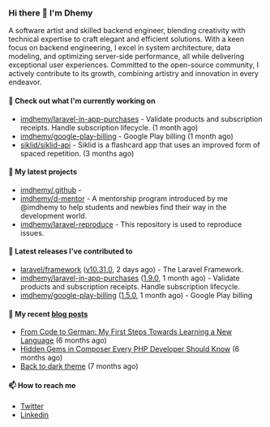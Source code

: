 ### Hi there 👋 I'm Dhemy

A software artist and skilled backend engineer, blending creativity with technical expertise to craft elegant and efficient solutions. With a keen focus on backend engineering, I excel in system architecture, data modeling, and optimizing server-side performance, all while delivering exceptional user experiences. Committed to the open-source community, I actively contribute to its growth, combining artistry and innovation in every endeavor.

#### 👷 Check out what I'm currently working on

- [imdhemy/laravel-in-app-purchases](https://github.com/imdhemy/laravel-in-app-purchases) - Validate products and subscription receipts. Handle subscription lifecycle. (1 month ago)
- [imdhemy/google-play-billing](https://github.com/imdhemy/google-play-billing) - Google Play billing (1 month ago)
- [siklid/siklid-api](https://github.com/siklid/siklid-api) - Siklid is a flashcard app that uses an improved form of spaced repetition.  (3 months ago)

#### 🌱 My latest projects

- [imdhemy/.github](https://github.com/imdhemy/.github) - 
- [imdhemy/d-mentor](https://github.com/imdhemy/d-mentor) - A mentorship program introduced by me @imdhemy to help students and newbies find their way in the development world.
- [imdhemy/laravel-reproduce](https://github.com/imdhemy/laravel-reproduce) - This repository is used to reproduce issues.

#### 🔭 Latest releases I've contributed to

- [laravel/framework](https://github.com/laravel/framework) ([v10.31.0](https://github.com/laravel/framework/releases/tag/v10.31.0), 2 days ago) - The Laravel Framework.
- [imdhemy/laravel-in-app-purchases](https://github.com/imdhemy/laravel-in-app-purchases) ([1.9.0](https://github.com/imdhemy/laravel-in-app-purchases/releases/tag/1.9.0), 1 month ago) - Validate products and subscription receipts. Handle subscription lifecycle.
- [imdhemy/google-play-billing](https://github.com/imdhemy/google-play-billing) ([1.5.0](https://github.com/imdhemy/google-play-billing/releases/tag/1.5.0), 1 month ago) - Google Play billing

#### 📜 My recent [blog posts](https://imdhemy.com/)

- [From Code to German: My First Steps Towards Learning a New Language](https://imdhemy.com/blog/germany/from-code-to-german.html) (6 months ago)
- [Hidden Gems in Composer Every PHP Developer Should Know](https://imdhemy.com/blog/php/hidden-gems-in-composer.html) (6 months ago)
- [Back to dark theme](https://imdhemy.com/blog/generic/back-to-dark-theme.html) (7 months ago)

#### 📫 How to reach me

- [Twitter](https://twitter.com/imdhemy)
- [Linkedin](https://linkedin.com/in/imdhemy)
